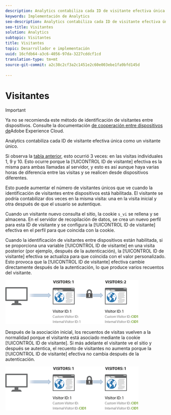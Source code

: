 ```yaml
---
description: Analytics contabiliza cada ID de visitante efectiva única como un visitante único.
keywords: Implementación de Analytics
seo-description: Analytics contabiliza cada ID de visitante efectiva única como un visitante único.
seo-title: Visitantes
solution: Analytics
subtopic: Visitantes
title: Visitantes
topic: Desarrollador e implementación
uuid: 16cfdb64-a3c6-4056-97da-3227cddcf1cd
translation-type: tm+mt
source-git-commit: a2c38c2cf3a2c1451e2c60e003ebe1fa9bfd145d

---
```



# Visitantes

>[!IMPORTANT]
>
>Ya no se recomienda este método de identificación de visitantes entre dispositivos. Consulte la documentación [de cooperación entre dispositivos de](https://marketing.adobe.com/resources/help/en_US/mcdc/)Adobe Experience Cloud.

Analytics contabiliza cada ID de visitante efectiva única como un visitante único.

Si observa la [tabla anterior](../../../implement/js-implementation/xdevice-visid/visit-example.md#concept_E3B32B8E539F4FDC8E3FA872328B87BA), esto ocurrió 3 veces: en las visitas individuales 1, 9 y 10. Esto ocurre porque la [!UICONTROL ID de visitante] efectiva es la misma para ambas llamadas al servidor, y esto es así aunque haya varias horas de diferencia entre las visitas y se realicen desde dispositivos diferentes.

Esto puede aumentar el número de visitantes únicos que ve cuando la identificación de visitantes entre dispositivos está habilitada. El visitante se podría contabilizar dos veces en la misma visita: una en la visita inicial y otra después de que el usuario se autentique.

Cuando un visitante nuevo consulta el sitio, la cookie `s_vi` se rellena y se almacena. En el servidor de recopilación de datos, se crea un nuevo perfil para esta ID de visitante y se configura la [!UICONTROL ID de visitante] efectiva en el perfil para que coincida con la cookie.

Cuando la identificación de visitantes entre dispositivos están habilitada, si se proporciona una variable [!UICONTROL ID de visitante] en una visita posterior (por ejemplo, después de la autenticación), la [!UICONTROL ID de visitante] efectiva se actualiza para que coincida con el valor personalizado. Esto provoca que la [!UICONTROL ID de visitante] efectiva cambie directamente después de la autenticación, lo que produce varios recuentos del visitante.

![](assets/visitors.png)

Después de la asociación inicial, los recuentos de visitas vuelven a la normalidad porque el visitante está asociado mediante la cookie [!UICONTROL ID de visitante]. Si más adelante el visitante ve el sitio y después se autentica, el recuento de visitantes no aumenta porque la [!UICONTROL ID de visitante] efectiva no cambia después de la autenticación.

![](assets/visitors_2.png)

